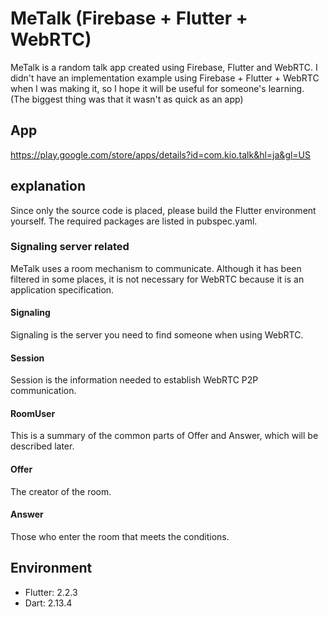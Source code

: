 # MeTalk (Firebase + Flutter + WebRTC)
MeTalk is a random talk app created using Firebase, Flutter and WebRTC.
I didn't have an implementation example using Firebase + Flutter + WebRTC when I was making it, so I hope it will be useful for someone's learning.
(The biggest thing was that it wasn't as quick as an app)

## App
https://play.google.com/store/apps/details?id=com.kio.talk&hl=ja&gl=US

## explanation
Since only the source code is placed, please build the Flutter environment yourself.
The required packages are listed in pubspec.yaml.
### Signaling server related
MeTalk uses a room mechanism to communicate.
Although it has been filtered in some places, it is not necessary for WebRTC because it is an application specification.
#### Signaling
Signaling is the server you need to find someone when using WebRTC.
#### Session
Session is the information needed to establish WebRTC P2P communication.
#### RoomUser
This is a summary of the common parts of Offer and Answer, which will be described later.
#### Offer
The creator of the room.
#### Answer
Those who enter the room that meets the conditions.
## Environment
* Flutter: 2.2.3
* Dart: 2.13.4
